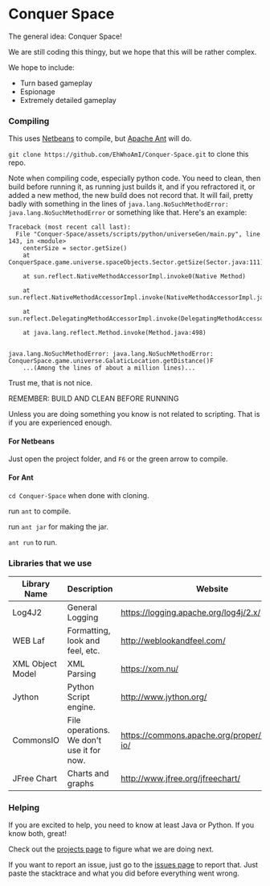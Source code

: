 Conquer Space
=======

The general idea: Conquer Space!

We are still coding this thingy, but we hope that this will be rather complex.

We hope to include:
 - Turn based gameplay
 - Espionage
 - Extremely detailed gameplay
### Compiling
This uses [Netbeans](https://netbeans.org/) to compile, but [Apache Ant](http://ant.apache.org/) will do.

`git clone https://github.com/EhWhoAmI/Conquer-Space.git` to clone this repo.

Note when compiling code, especially python code. You need to clean, then build before running it, as running just builds it, and if you refractored it, or added a new method,
the new build does not record that. It will fail, pretty badly with something in the lines of `java.lang.NoSuchMethodError: java.lang.NoSuchMethodError` or something like that.
Here's an example:
```
Traceback (most recent call last):
  File "Conquer-Space/assets/scripts/python/universeGen/main.py", line 143, in <module>
    centerSize = sector.getSize()
	at ConquerSpace.game.universe.spaceObjects.Sector.getSize(Sector.java:111)

	at sun.reflect.NativeMethodAccessorImpl.invoke0(Native Method)

	at sun.reflect.NativeMethodAccessorImpl.invoke(NativeMethodAccessorImpl.java:62)

	at sun.reflect.DelegatingMethodAccessorImpl.invoke(DelegatingMethodAccessorImpl.java:43)

	at java.lang.reflect.Method.invoke(Method.java:498)


java.lang.NoSuchMethodError: java.lang.NoSuchMethodError: ConquerSpace.game.universe.GalaticLocation.getDistance()F
	...(Among the lines of about a million lines)...
```
Trust me, that is not nice.

REMEMBER: BUILD AND CLEAN BEFORE RUNNING

Unless you are doing something you know is not related to scripting. That is if you are experienced enough.

#### For Netbeans
Just open the project folder, and `F6` or the green arrow to compile.

#### For Ant
`cd Conquer-Space` when done with cloning.

run `ant` to compile.

run `ant jar` for making the jar.

`ant run` to run.

### Libraries that we use
| Library Name | Description | Website |
| ------------ | ----------- | ------- |
| Log4J2       | General Logging | <https://logging.apache.org/log4j/2.x/> |
| WEB Laf      | Formatting, look and feel, etc. | <http://weblookandfeel.com/> |
| XML Object Model | XML Parsing | <https://xom.nu/> |
| Jython | Python Script engine. | <http://www.jython.org/> |
| CommonsIO | File operations. We don't use it for now.| <https://commons.apache.org/proper/commons-io/>|
| JFree Chart | Charts and graphs | <http://www.jfree.org/jfreechart/> |

### Helping
If you are excited to help, you need to know at least Java or Python. If you know both, great!

Check out the [projects page](https://github.com/EhWhoAmI/Conquer-Space/projects) to figure what we are doing next.

If you want to report an issue, just go to the [issues page](https://github.com/EhWhoAmI/Conquer-Space/issues) to report that. Just paste the stacktrace and what you did before everything went wrong.
